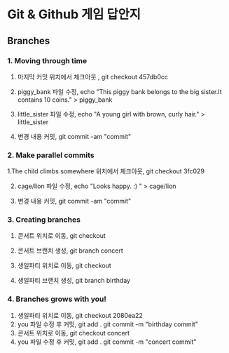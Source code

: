 # Git & Github 게임 답안지

## Branches

### 1. Moving through time

1.  마지막 커밋 위치에서 체크아웃 , git checkout 457db0cc

2.  piggy_bank 파일 수정, echo "This piggy bank belongs to the big sister.It contains 10 coins." > piggy_bank

3.  little_sister 파일 수정, echo "A young girl with brown, curly hair." > little_sister

4.  변경 내용 커밋, git commit -am "commit"

### 2. Make parallel commits

1.The child climbs somewhere 위치에서 체크아웃, git checkout 3fc029

2.  cage/lion 파일 수정, echo "Looks happy. :) " > cage/lion

3.  변경 내용 커밋, git commit -am "commit"

### 3. Creating branches

1.  콘서트 위치로 이동, git checkout

2.  콘서트 브랜치 생성, git branch concert

3.  생일파티 위치로 이동, git checkout

4.  생일파티 브랜치 생성, git branch birthday

### 4. Branches grows with you!

1. 생일파티 위치로 이동, git checkout 2080ea22
2. you 파일 수정 후 커밋, git add . git commit -m "birthday commit"
3. 콘서트 위치로 이동, git checkout concert
4. you 파일 수정 후 커밋, git add . git commit -m "concert commit"
